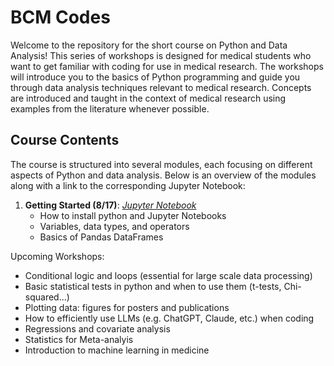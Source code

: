 # BCM Codes

Welcome to the repository for the short course on Python and Data Analysis! This series of workshops is designed for medical students who want to get familiar with coding for use in medical research. The workshops will introduce you to the basics of Python programming and guide you through data analysis techniques relevant to medical research. Concepts are introduced and taught in the context of medical research using examples from the literature whenever possible.

## Course Contents

The course is structured into several modules, each focusing on different aspects of Python and data analysis. Below is an overview of the modules along with a link to the corresponding Jupyter Notebook:

1. **Getting Started (8/17)**: [_Jupyter Notebook_](https://github.com/aidanboyne/BCMCodes/blob/67c9f1adabfb886f8c5050103a68285c49e41784/GettingStarted.ipynb)
   - How to install python and Jupyter Notebooks
   - Variables, data types, and operators
   - Basics of Pandas DataFrames
  
Upcoming Workshops:
- Conditional logic and loops (essential for large scale data processing)
- Basic statistical tests in python and when to use them (t-tests, Chi-squared...)
- Plotting data: figures for posters and publications
- How to efficiently use LLMs (e.g. ChatGPT, Claude, etc.) when coding
- Regressions and covariate analysis
- Statistics for Meta-analyis
- Introduction to machine learning in medicine
